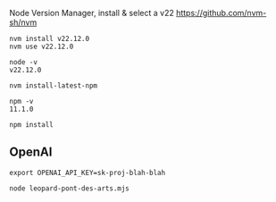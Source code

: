 
Node Version Manager, install & select a v22
https://github.com/nvm-sh/nvm

```
nvm install v22.12.0
nvm use v22.12.0
```

```
node -v
v22.12.0
```

```
nvm install-latest-npm
```

```
npm -v
11.1.0
```

```
npm install
```

## OpenAI

```
export OPENAI_API_KEY=sk-proj-blah-blah
```

```
node leopard-pont-des-arts.mjs
```
